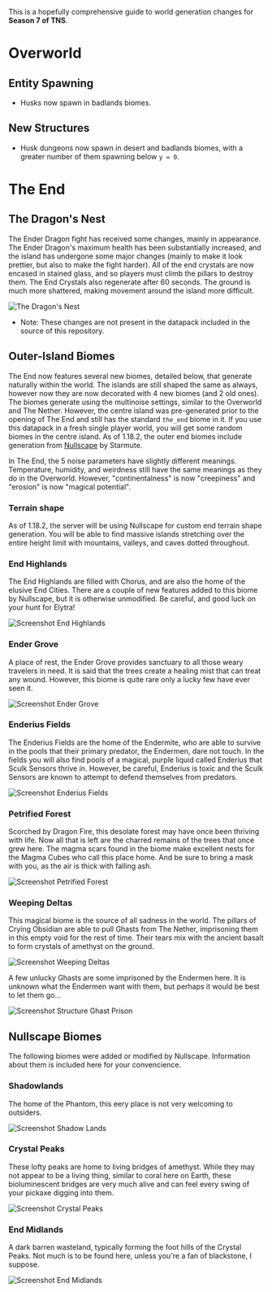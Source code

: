 This is a hopefully comprehensive guide to world generation changes for **Season 7 of TNS**.

# Overworld

## Entity Spawning

* Husks now spawn in badlands biomes.

## New Structures

* Husk dungeons now spawn in desert and badlands biomes, with a greater number of them spawning below `y = 0`.

# The End

## The Dragon's Nest

The Ender Dragon fight has received some changes, mainly in appearance. The Ender Dragon's maximum health has been substantially increased, and the island has undergone some major changes (mainly to make it look prettier, but also to make the fight harder). All of the end crystals are now encased in stained glass, and so players must climb the pillars to destroy them. The End Crystals also regenerate after 60 seconds. The ground is much more shattered, making movement around the island more difficult. 

![The Dragon's Nest](https://media.discordapp.net/attachments/716142695852146690/936105844750299146/2022-01-26_20.50.15.png?width=1920&height=810)

* Note: These changes are not present in the datapack included in the source of this repository.

## Outer-Island Biomes

The End now features several new biomes, detailed below, that generate naturally within the world. The islands are still shaped the same as always, however now they are now decorated with 4 new biomes (and 2 old ones). The biomes generate using the multinoise settings, similar to the Overworld and The Nether. However, the centre island was pre-generated prior to the opening of The End and still has the standard `the_end` biome in it. If you use this datapack in a fresh single player world, you will get some random biomes in the centre island. As of 1.18.2, the outer end biomes include generation from [Nullscape](https://www.planetminecraft.com/data-pack/nullscape/) by Starmute.

In The End, the 5 noise parameters have slightly different meanings. Temperature, humidity, and weirdness still have the same meanings as they do in the Overworld. However, "continentalness" is now "creepiness" and "erosion" is now "magical potential".

### Terrain shape

As of 1.18.2, the server will be using Nullscape for custom end terrain shape generation. You will be able to find massive islands stretching over the entire height limit with mountains, valleys, and caves dotted throughout. 

### End Highlands

The End Highlands are filled with Chorus, and are also the home of the elusive End Cities. There are a couple of new features added to this biome by Nullscape, but it is otherwise unmodified. Be careful, and good luck on your hunt for Elytra!

![Screenshot End Highlands](https://media.discordapp.net/attachments/716142696347205632/970984764309897236/2022-05-02_23.43.46.png?width=1920&height=810)

### Ender Grove

A place of rest, the Ender Grove provides sanctuary to all those weary travelers in need. It is said that the trees create a healing mist that can treat any wound. However, this biome is quite rare only a lucky few have ever seen it.

![Screenshot Ender Grove](https://media.discordapp.net/attachments/716142696347205632/970984768701349949/2022-05-02_23.34.36.png?width=1920&height=810)

### Enderius Fields

The Enderius Fields are the home of the Endermite, who are able to survive in the pools that their primary predator, the Endermen, dare not touch. In the fields you will also find pools of a magical, purple liquid called Enderius that Sculk Sensors thrive in. However, be careful, Enderius is toxic and the Sculk Sensors are known to attempt to defend themselves from predators. 

![Screenshot Enderius Fields](https://media.discordapp.net/attachments/716142696347205632/970984770307751956/2022-05-02_23.32.56.png?width=1920&height=810)

### Petrified Forest

Scorched by Dragon Fire, this desolate forest may have once been thriving with life. Now all that is left are the charred remains of the trees that once grew here. The magma scars found in the biome make excellent nests for the Magma Cubes who call this place home. And be sure to bring a mask with you, as the air is thick with falling ash. 

![Screenshot Petrified Forest](https://media.discordapp.net/attachments/716142696347205632/970984767937998878/2022-05-02_23.36.04.png?width=1920&height=810)

### Weeping Deltas

This magical biome is the source of all sadness in the world. The pillars of Crying Obsidian are able to pull Ghasts from The Nether, imprisoning them in this empty void for the rest of time. Their tears mix with the ancient basalt to form crystals of amethyst on the ground. 

![Screenshot Weeping Deltas](https://media.discordapp.net/attachments/716142696347205632/970984769573781544/2022-05-02_23.33.35.png?width=1920&height=810)

A few unlucky Ghasts are some imprisoned by the Endermen here. It is unknown what the Endermen want with them, but perhaps it would be best to let them go...

![Screenshot Structure Ghast Prison](https://media.discordapp.net/attachments/716142696347205632/970993059791765535/2022-05-03_00.19.30.png?width=1920&height=810)

## Nullscape Biomes

The following biomes were added or modified by Nullscape. Information about them is included here for your convencience. 

### Shadowlands

The home of the Phantom, this eery place is not very welcoming to outsiders. 

![Screenshot Shadow Lands](https://media.discordapp.net/attachments/716142696347205632/970984766344167474/2022-05-02_23.38.34.png?width=1920&height=810)

### Crystal Peaks

These lofty peaks are home to living bridges of amethyst. While they may not appear to be a living thing, similar to coral here on Earth, these bioluminescent bridges are very much alive and can feel every swing of your pickaxe digging into them. 

![Screenshot Crystal Peaks](https://media.discordapp.net/attachments/716142696347205632/970984767162028162/2022-05-02_23.37.14.png?width=1920&height=810)

### End Midlands 

A dark barren wasteland, typically forming the foot hills of the Crystal Peaks. Not much is to be found here, unless you're a fan of blackstone, I suppose.

![Screenshot End Midlands](https://media.discordapp.net/attachments/716142696347205632/970984765387853824/2022-05-02_23.40.19.png?width=1920&height=810) 